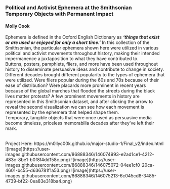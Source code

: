 <h3>Political and Activist Ephemera at the Smithsonian
<br>Temporary Objects with Permanent Impact</h3>
<h4>Molly Cook</h4>
<p>Ephemera is defined in the Oxford English Dictionary as <em><strong>‘things that exist or are used or enjoyed for only a short time.’</em></strong> In this collection of the Smithsonian, the particular ephemera shown here were utilized in various political and activist movements throughout history, making their intended impermanence a juxtaposition to what they have contributed to. 
<br>
Buttons, posters, pamphlets, fliers, and more have been used throughout history to disseminate persuasive ideas and contribute to change in society.
Different decades brought different popularity to the types of ephemera that were utilized. Were fliers popular during the 60s and 70s because of their ease of distribution? Were placards more prominent in recent years because of the global marches that flooded the streets during the black lives matter protests? A few prominent movements in history are represented in this Smithsonian dataset, and after clicking the arrow to reveal the second visualization we can see how each movement is represented by the ephemera that helped shape them. 
 <br>
Temporary, tangible objects that were once used as persuasive media become timeless, priceless memorabilia decades after they’ve left their mark.</p>
<br>
Project Here:
https://m0llyc00k.github.io/major-studio-1/Final_v2/index.html
<br>
![image](https://user-images.githubusercontent.com/86888346/146074993-e2ad1ce1-4212-483c-8be1-b0f8f4dd158c.png)
![image](https://user-images.githubusercontent.com/86888346/146075072-04ee1cf0-20ca-4601-bc55-d636781f1a53.png)
![image](https://user-images.githubusercontent.com/86888346/146075213-6c045cd8-3485-4739-bf22-0ea83e318ba4.png)
